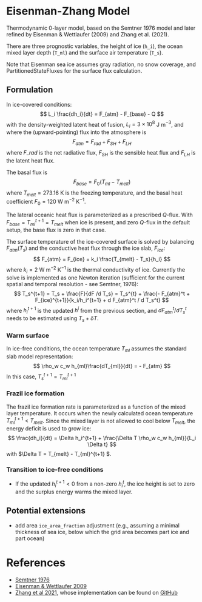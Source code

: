 # Eisenman-Zhang Model
Thermodynamic 0-layer model, based on the Semtner 1976 model and later refined by
Eisenman & Wettlaufer (2009) and Zhang et al. (2021).

There are three prognostic variables, the height of ice (`h_i`), the ocean mixed layer depth (`T_ml`) and the surface air temperature (`T_s`).

Note that Eisenman sea ice assumes gray radiation, no snow coverage, and
PartitionedStateFluxes for the surface flux calculation.

## Formulation
In ice-covered conditions:
$$
L_i \frac{dh_i}{dt} = F_{atm} - F_{base} - Q
$$
with the density-weighted latent heat of fusion, $L_i=3 \times 10^8$ J m$^{-3}$, and where the (upward-pointing) flux into the atmosphere is
$$
F_{atm} = F_{rad} + F_{SH} + F_{LH}
$$
where $F\_{rad}$ is the net radiative flux, $F_{SH}$ is the sensible heat flux and $F_{LH}$ is the latent heat flux.

The basal flux is
$$
F_{base} = F_0(T_{ml} - T_{melt})
$$
where $T_{melt} = 273.16$ K is the freezing temperature, and the basal heat coefficient $F_0 = 120$ W m$^{-2}$ K$^{-1}$.

The lateral oceanic heat flux is parameterized as a prescribed $Q$-flux. With $F_{base} = T_{ml}^{t+1} = T_{melt}$ when ice is present, and zero $Q$-flux in the default setup, the base flux is zero in that case.

The surface temperature of the ice-covered surface is solved by balancing $F_{atm}(T_s)$ and the conductive heat flux through the ice slab, $F_{ice}$:
$$
F_{atm} = F_{ice} = k_i \frac{T_{melt} - T_s}{h_i}
$$
where $k_i = 2$ W m$^{-2}$ K$^{-1}$ is the thermal conductivity of ice.
Currently the solve is implemented as one Newton iteration (sufficient for the current spatial and temporal resolution - see Semtner, 1976):
$$
T_s^{t+1} = T_s + \frac{F}{dF /d T_s}  = T_s^{t} + \frac{- F_{atm}^t + F_{ice}^{t+1}}{k_i/h_i^{t+1} + d F_{atm}^t / d T_s^t}
$$
where $h_i^{t+1}$ is the updated $h^i$ from the previous section, and $d F_{atm}^t / d T_s^t$ needs to be estimated using $T_s + \delta T$.

### Warm surface
In ice-free conditions, the ocean temperature $T_{ml}$ assumes the standard slab model representation:
$$
\rho_w c_w h_{ml}\frac{dT_{ml}}{dt} = - F_{atm}
$$
In this case, $T_s^{t+1} = T_{ml}^{t+1}$

### Frazil ice formation
The frazil ice formation rate is parameterized as a function of the mixed layer temperature. It occurs when the newly calculated ocean temperature $T_{ml}^{t+1} < T_{melt}$. Since the mixed layer is not allowed to cool below $T_{melt}$, the energy deficit is used to grow ice:
$$
\frac{dh_i}{dt} = \Delta h_i^{t+1} + \frac{\Delta T \rho_w c_w h_{ml}}{L_i \Delta t}
$$
with $\Delta T =  T_{melt} - T_{ml}^{t+1} $.

### Transition to ice-free conditions
- If the updated $h_i^{t+1} < 0$ from a non-zero $h_i^t$, the ice height is set to zero and the surplus energy warms the mixed layer.

## Potential extensions
- add area `ice_area_fraction` adjustment (e.g., assuming a minimal thickness of sea ice, below which the grid area becomes part ice and part ocean)

# References
- [Semtner 1976](https://journals.ametsoc.org/view/journals/phoc/6/3/1520-0485_1976_006_0379_amfttg_2_0_co_2.xml)
- [Eisenman & Wettlaufer 2009](https://www.pnas.org/doi/full/10.1073/pnas.0806887106)
- [Zhang et al 2021](https://agupubs.onlinelibrary.wiley.com/doi/pdf/10.1029/2021MS002671), whose implementation can be found on [GitHub](https://github.com/sally-xiyue/fms-idealized/blob/sea_ice_v1.0/exp/sea_ice/srcmods/mixed_layer.f90)
